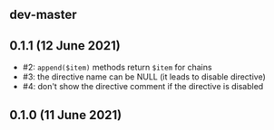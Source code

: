 ## dev-master

## 0.1.1 (12 June 2021)

* #2: `append($item)` methods return `$item` for chains
* #3: the directive name can be NULL (it leads to disable directive)
* #4: don't show the directive comment if the directive is disabled

## 0.1.0 (11 June 2021)
